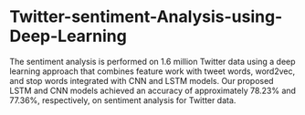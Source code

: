 # Twitter-sentiment-Analysis-using-Deep-Learning

The sentiment analysis is performed on 1.6 million Twitter data using a deep learning approach that combines feature work with tweet words, word2vec, and stop words integrated with CNN and LSTM models.
Our proposed LSTM and CNN models achieved an accuracy of approximately 78.23% and 77.36%, respectively, on sentiment analysis for Twitter data.
